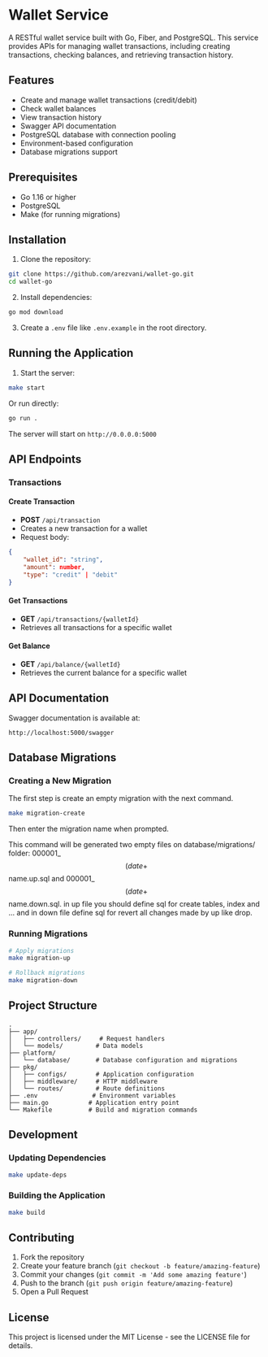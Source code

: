 # Wallet Service

A RESTful wallet service built with Go, Fiber, and PostgreSQL. This service provides APIs for managing wallet transactions, including creating transactions, checking balances, and retrieving transaction history.

## Features

- Create and manage wallet transactions (credit/debit)
- Check wallet balances
- View transaction history
- Swagger API documentation
- PostgreSQL database with connection pooling
- Environment-based configuration
- Database migrations support

## Prerequisites

- Go 1.16 or higher
- PostgreSQL
- Make (for running migrations)

## Installation

1. Clone the repository:
```bash
git clone https://github.com/arezvani/wallet-go.git
cd wallet-go
```

2. Install dependencies:
```bash
go mod download
```

3. Create a `.env` file like `.env.example` in the root directory.


## Running the Application

1. Start the server:
```bash
make start
```

Or run directly:
```bash
go run .
```

The server will start on `http://0.0.0.0:5000`

## API Endpoints

### Transactions

#### Create Transaction
- **POST** `/api/transaction`
- Creates a new transaction for a wallet
- Request body:
```json
{
    "wallet_id": "string",
    "amount": number,
    "type": "credit" | "debit"
}
```

#### Get Transactions
- **GET** `/api/transactions/{walletId}`
- Retrieves all transactions for a specific wallet

#### Get Balance
- **GET** `/api/balance/{walletId}`
- Retrieves the current balance for a specific wallet

## API Documentation

Swagger documentation is available at:
```
http://localhost:5000/swagger
```

## Database Migrations

### Creating a New Migration
The first step is create an empty migration with the next command.

```bash
make migration-create
```

Then enter the migration name when prompted.

This command will be generated two empty files on database/migrations/ folder: 000001_$$(date +%Y%m%d%H%M%S)_$$name.up.sql and 000001_$$(date +%Y%m%d%H%M%S)_$$name.down.sql. in up file you should define sql for create tables, index and ... and in down file define sql for revert all changes made by up like drop.

### Running Migrations
```bash
# Apply migrations
make migration-up

# Rollback migrations
make migration-down
```

## Project Structure

```
.
├── app/
│   ├── controllers/     # Request handlers
│   └── models/         # Data models
├── platform/
│   └── database/       # Database configuration and migrations
├── pkg/
│   ├── configs/        # Application configuration
│   ├── middleware/     # HTTP middleware
│   └── routes/         # Route definitions
├── .env               # Environment variables
├── main.go           # Application entry point
└── Makefile          # Build and migration commands
```

## Development

### Updating Dependencies
```bash
make update-deps
```

### Building the Application
```bash
make build
```


## Contributing

1. Fork the repository
2. Create your feature branch (`git checkout -b feature/amazing-feature`)
3. Commit your changes (`git commit -m 'Add some amazing feature'`)
4. Push to the branch (`git push origin feature/amazing-feature`)
5. Open a Pull Request

## License

This project is licensed under the MIT License - see the LICENSE file for details.
